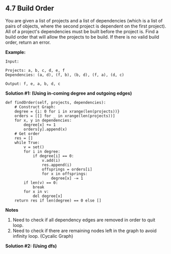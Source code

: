 ## 4.7 Build Order

You are given a list of projects and a list of dependencies (which is a list of pairs of objects, where the second project is dependent on the first project). All of a project's dependencies must be built before the project is. Find a build order that will allow the projects to be build. If there is no valid build order, return an error.

**Example:**

    Input:

    Projects: a, b, c, d, e, f
    Dependencies: (a, d), (f, b), (b, d), (f, a), (d, c)

    Output: f, e, a, b, d, c
    
**Solution #1: (Using in-coming degree and outgoing edges)**    

    def findOrder(self, projects, dependencies):
        # Construct Graph:
        degree = {i: 0 for i in xrange(len(projects))}
        orders = [[] for _ in xrange(len(projects))]
        for x, y in dependencies:
            degree[x] += 1
            orders[y].append(x)
        # Get order
        res = []
        while True:
            v = set()
            for i in degree:
                if degree[i] == 0:
                    v.add(i)
                    res.append(i)
                    offsprings = orders[i]
                    for x in offsprings:
                        degree[x] -= 1
            if len(v) == 0:
                break
            for x in v:
                del degree[x]
        return res if len(degree) == 0 else []
        
**Notes**
1. Need to check if all dependency edges are removed in order to quit loop.
2. Need to check if there are remaining nodes left in the graph to avoid infinity loop. (Cycalic Graph)
        
**Solution #2: (Using dfs)**



    

